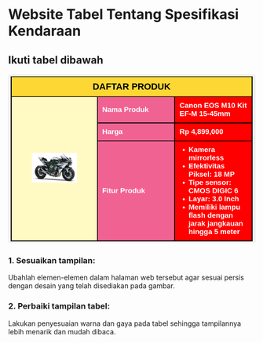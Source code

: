 # Website Tabel Tentang Spesifikasi Kendaraan

## Ikuti tabel dibawah
![Preview](img/contoh.png)

### 1. Sesuaikan tampilan: 
Ubahlah elemen-elemen dalam halaman web tersebut agar sesuai persis dengan desain yang telah disediakan pada gambar.

### 2. Perbaiki tampilan tabel: 
Lakukan penyesuaian warna dan gaya pada tabel sehingga tampilannya lebih menarik dan mudah dibaca.
